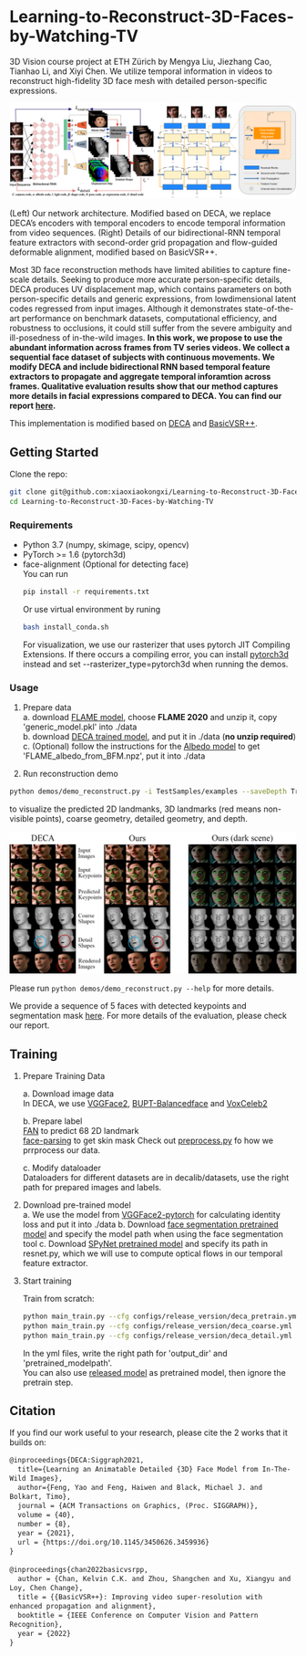 # Learning-to-Reconstruct-3D-Faces-by-Watching-TV
3D Vision course project at ETH Zürich by Mengya Liu, Jiezhang Cao, Tianhao Li, and Xiyi Chen. We utilize temporal information in videos to reconstruct high-fidelity 3D face mesh with detailed person-specific expressions.

<p align="center"> 
<img src="Doc/images/architecture.png">
</p>
<p>(Left) Our network architecture. Modified based on DECA, we replace DECA’s encoders with temporal encoders to encode temporal information from video sequences. (Right) Details of our bidirectional-RNN temporal feature extractors with second-order grid propagation and flow-guided deformable alignment, modified based on BasicVSR++.<p>

Most 3D face reconstruction methods have limited abilities to capture fine-scale details. Seeking to produce more accurate person-specific details, DECA produces UV
displacement map, which contains parameters on both person-specific details and generic expressions, from lowdimensional latent codes regressed from input images. Although it demonstrates state-of-the-art performance on benchmark datasets, computational efficiency, and robustness to occlusions, it could still suffer from the severe ambiguity and ill-posedness of in-the-wild images. **In this work, we propose to use the abundant information across frames from TV series videos. We collect a sequential face dataset of subjects with continuous movements. We modify DECA and include bidirectional RNN based temporal feature extractors to propagate and aggregate temporal inforamtion across frames. Qualitative evaluation results show that our method captures more details in facial expressions compared to DECA. You can find our report [here](https://github.com/xiaoxiaokongxi/Learning-to-Reconstruct-3D-Faces-by-Watching-TV/blob/main/Learning_to_Reconstruct_3D_Faces_by_Watching_TV.pdf).**

This implementation is modified based on [DECA](https://github.com/YadiraF/DECA) and [BasicVSR++](https://github.com/ckkelvinchan/BasicVSR_PlusPlus).
  
## Getting Started
Clone the repo:
  ```bash
  git clone git@github.com:xiaoxiaokongxi/Learning-to-Reconstruct-3D-Faces-by-Watching-TV.git
  cd Learning-to-Reconstruct-3D-Faces-by-Watching-TV
  ```  

### Requirements
* Python 3.7 (numpy, skimage, scipy, opencv)  
* PyTorch >= 1.6 (pytorch3d)  
* face-alignment (Optional for detecting face)  
  You can run 
  ```bash
  pip install -r requirements.txt
  ```
  Or use virtual environment by runing 
  ```bash
  bash install_conda.sh
  ```
  For visualization, we use our rasterizer that uses pytorch JIT Compiling Extensions. If there occurs a compiling error, you can install [pytorch3d](https://github.com/facebookresearch/pytorch3d/blob/master/INSTALL.md) instead and set --rasterizer_type=pytorch3d when running the demos.

### Usage
1. Prepare data   
    a. download [FLAME model](https://flame.is.tue.mpg.de/download.php), choose **FLAME 2020** and unzip it, copy 'generic_model.pkl' into ./data  
    b. download [DECA trained model](https://drive.google.com/file/d/1rp8kdyLPvErw2dTmqtjISRVvQLj6Yzje/view?usp=sharing), and put it in ./data (**no unzip required**)  
    c. (Optional) follow the instructions for the [Albedo model](https://github.com/TimoBolkart/BFM_to_FLAME) to get 'FLAME_albedo_from_BFM.npz', put it into ./data

2. Run reconstruction demo 
```bash
python demos/demo_reconstruct.py -i TestSamples/examples --saveDepth True --saveObj True
```   
to visualize the predicted 2D landmanks, 3D landmarks (red means non-visible points), coarse geometry, detailed geometry, and depth.   
<p align="center">   
<img src="Doc/images/evaluation.png">
</p>

Please run `python demos/demo_reconstruct.py --help` for more details. 

We provide a sequence of 5 faces with detected keypoints and segmentation mask [here](https://github.com/xiaoxiaokongxi/Learning-to-Reconstruct-3D-Faces-by-Watching-TV/tree/main/TestSamples/TV_series/id1). For more details of the evaluation, please check our report. 

## Training
1. Prepare Training Data

    a. Download image data  
    In DECA, we use [VGGFace2](https://arxiv.org/pdf/1710.08092.pdf), [BUPT-Balancedface](http://www.whdeng.cn/RFW/Trainingdataste.html) and [VoxCeleb2](https://www.robots.ox.ac.uk/~vgg/data/voxceleb/vox2.html)  

    b. Prepare label  
    [FAN](https://github.com/1adrianb/2D-and-3D-face-alignment) to predict 68 2D landmark  
    [face-parsing]([https://github.com/YuvalNirkin/face_segmentation](https://github.com/xiyichen/face-parsing.PyTorch)) to get skin mask  
    Check out [preprocess.py](https://github.com/xiaoxiaokongxi/Learning-to-Reconstruct-3D-Faces-by-Watching-TV/blob/main/preprocess.py) fo how we prrprocess our data.

    c. Modify dataloader   
    Dataloaders for different datasets are in decalib/datasets, use the right path for prepared images and labels. 

2. Download pre-trained model  
    a. We use the model from [VGGFace2-pytorch](https://github.com/cydonia999/VGGFace2-pytorch) for calculating identity loss and put it into ./data
    b. Download [face segmentation pretrained model](https://drive.google.com/open?id=154JgKpzCPW82qINcVieuPH3fZ2e0P812) and specify the model path when using the face segmentation tool
    c. Download [SPyNet pretrained model](https://download.openmmlab.com/mmediting/restorers/basicvsr/spynet_20210409-c6c1bd09.pth) and specify its path in resnet.py, which we will use to compute optical flows in our temporal feature extractor.

3. Start training

    Train from scratch: 
    ```bash
    python main_train.py --cfg configs/release_version/deca_pretrain.yml 
    python main_train.py --cfg configs/release_version/deca_coarse.yml 
    python main_train.py --cfg configs/release_version/deca_detail.yml 
    ```
    In the yml files, write the right path for 'output_dir' and 'pretrained_modelpath'.  
    You can also use [released model](https://drive.google.com/file/d/1rp8kdyLPvErw2dTmqtjISRVvQLj6Yzje/view) as pretrained model, then ignore the pretrain step.

## Citation
If you find our work useful to your research, please cite the 2 works that it builds on:
```
@inproceedings{DECA:Siggraph2021,
  title={Learning an Animatable Detailed {3D} Face Model from In-The-Wild Images},
  author={Feng, Yao and Feng, Haiwen and Black, Michael J. and Bolkart, Timo},
  journal = {ACM Transactions on Graphics, (Proc. SIGGRAPH)}, 
  volume = {40}, 
  number = {8}, 
  year = {2021}, 
  url = {https://doi.org/10.1145/3450626.3459936} 
}

@inproceedings{chan2022basicvsrpp,
  author = {Chan, Kelvin C.K. and Zhou, Shangchen and Xu, Xiangyu and Loy, Chen Change},
  title = {{BasicVSR++}: Improving video super-resolution with enhanced propagation and alignment},
  booktitle = {IEEE Conference on Computer Vision and Pattern Recognition},
  year = {2022}
}
```
